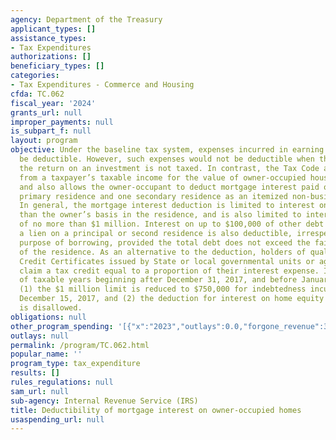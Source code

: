```yaml
---
agency: Department of the Treasury
applicant_types: []
assistance_types:
- Tax Expenditures
authorizations: []
beneficiary_types: []
categories:
- Tax Expenditures - Commerce and Housing
cfda: TC.062
fiscal_year: '2024'
grants_url: null
improper_payments: null
is_subpart_f: null
layout: program
objective: Under the baseline tax system, expenses incurred in earning income would
  be deductible. However, such expenses would not be deductible when the income or
  the return on an investment is not taxed. In contrast, the Tax Code allows an exclusion
  from a taxpayer’s taxable income for the value of owner-occupied housing services
  and also allows the owner-occupant to deduct mortgage interest paid on his or her
  primary residence and one secondary residence as an itemized non-business deduction.
  In general, the mortgage interest deduction is limited to interest on debt no greater
  than the owner’s basis in the residence, and is also limited to interest on debt
  of no more than $1 million. Interest on up to $100,000 of other debt secured by
  a lien on a principal or second residence is also deductible, irrespective of the
  purpose of borrowing, provided the total debt does not exceed the fair market value
  of the residence. As an alternative to the deduction, holders of qualified Mortgage
  Credit Certificates issued by State or local governmental units or agencies may
  claim a tax credit equal to a proportion of their interest expense. In the case
  of taxable years beginning after December 31, 2017, and before January 1, 2026,
  (1) the $1 million limit is reduced to $750,000 for indebtedness incurred after
  December 15, 2017, and (2) the deduction for interest on home equity indebtedness
  is disallowed.
obligations: null
other_program_spending: '[{"x":"2023","outlays":0.0,"forgone_revenue":31820000000.0},{"x":"2024","outlays":0.0,"forgone_revenue":29060000000.0},{"x":"2025","outlays":0.0,"forgone_revenue":29600000000.0}]'
outlays: null
permalink: /program/TC.062.html
popular_name: ''
program_type: tax_expenditure
results: []
rules_regulations: null
sam_url: null
sub-agency: Internal Revenue Service (IRS)
title: Deductibility of mortgage interest on owner-occupied homes
usaspending_url: null
---
```

